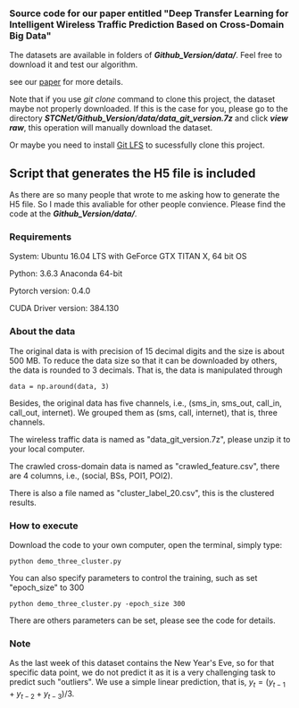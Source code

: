 ### Source code for our paper entitled "Deep Transfer Learning for Intelligent Wireless Traffic Prediction Based on Cross-Domain Big Data"

The datasets are available in folders of ***Github_Version/data/***. Feel free to download it and test our algorithm.

see our [paper](https://chuanting.github.io/pdf/ieee_jsac_2019.pdf) for more details.

Note that if you use *git clone* command to clone this project, the dataset maybe not properly downloaded. If this is the case for you, please go to the directory ***STCNet/Github_Version/data/data_git_version.7z*** and click ***view raw***, this operation will manually download the dataset.

Or maybe you need to install [Git LFS](https://git-lfs.github.com/) to sucessfully clone this project.

## Script that generates the H5 file is included

As there are so many people that wrote to me asking how to generate the H5 file. So I made this avaliable for other people convience. Please find the code at the ***Github_Version/data/***.


### Requirements
System: Ubuntu 16.04 LTS with GeForce GTX TITAN X, 64 bit OS 

Python: 3.6.3 Anaconda 64-bit

Pytorch version: 0.4.0

CUDA Driver version: 384.130


### About the data
The original data is with precision of 15 decimal digits and the size is about 500 MB. To reduce the data size so that it can be downloaded by others, the data is rounded to 3 decimals. That is, the data is manipulated through
```
data = np.around(data, 3)
```
Besides, the original data has five channels, i.e., (sms_in, sms_out, call_in, call_out, internet). We grouped them as (sms, call, internet), that is, three channels.

The wireless traffic data is named as "data_git_version.7z", please unzip it to your local computer.

The crawled cross-domain data is named as "crawled_feature.csv", there are 4 columns, i.e., (social, BSs, POI1, POI2).

There is also a file named as "cluster_label_20.csv", this is the clustered results.

### How to execute
Download the code to your own computer, open the terminal, simply type:
```
python demo_three_cluster.py
```

You can also specify parameters to control the training, such as set "epoch_size" to 300

```
python demo_three_cluster.py -epoch_size 300
```

There are others parameters can be set, please see the code for details.


### Note
As the last week of this dataset contains the New Year's Eve, so for that specific data point, we do not predict it as it is a very challenging task to predict such "outliers". We use a simple linear prediction, that is, $y_t = (y_{t-1}+y_{t-2}+y_{t-3})/3$.
